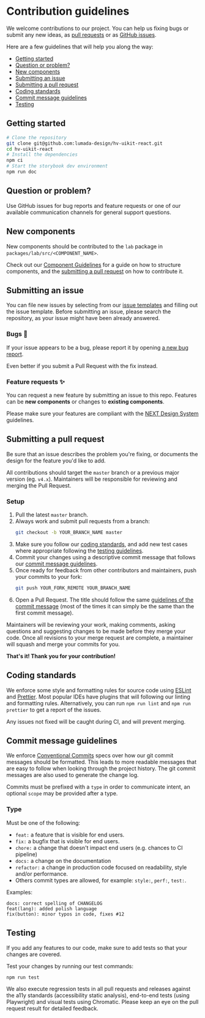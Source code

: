 # Contribution guidelines

We welcome contributions to our project. You can help us fixing bugs or submit any new ideas, as [pull requests](#submitting-a-pull-request) or as [GitHub issues](#submitting-an-issue).

Here are a few guidelines that will help you along the way:

- [Getting started](#getting-started)
- [Question or problem?](#question-or-problem)
- [New components](#new-components)
- [Submitting an issue](#submitting-an-issue)
- [Submitting a pull request](#submitting-a-pull-request)
- [Coding standards](#coding-standards)
- [Commit message guidelines](#commit-message-guidelines)
- [Testing](#testing)

<h2 id="getting-started">Getting started</h2>

```sh
# Clone the repository
git clone git@github.com:lumada-design/hv-uikit-react.git
cd hv-uikit-react
# Install the dependencies
npm ci
# Start the storybook dev environment
npm run doc
```

<h2 id="question-or-problem">Question or problem?</h2>

Use GitHub issues for bug reports and feature requests or one of our available communication channels for general support questions.

<h2 id="new-components">New components</h2>

New components should be contributed to the `lab` package in `packages/lab/src/<COMPONENT_NAME>`.

Check out our [Component Guidelines](./?path=/docs/overview-community-component-guidelines--docs) for a guide on how to structure components, and the [submitting a pull request](#submitting-a-pull-request) on how to contribute it.

<h2 id="submitting-an-issue">Submitting an issue</h2>

You can file new issues by selecting from our [issue templates](https://github.com/lumada-design/hv-uikit-react/issues/new/choose) and filling out the issue template.
Before submitting an issue, please search the repository, as your issue might have been already answered.

### Bugs 🐛

If your issue appears to be a bug, please report it by opening [a new bug report](https://github.com/lumada-design/hv-uikit-react/issues/new?template=1.bug_report.yml).

Even better if you submit a Pull Request with the fix instead.

### Feature requests ✨

You can request a new feature by submitting an issue to this repo.
Features can be **new components** or changes to **existing components**.

Please make sure your features are compliant with the [NEXT Design System](https://designsystem.hitachivantara.com/) guidelines.

<h2 id="submitting-a-pull-request">Submitting a pull request</h2>

Be sure that an issue describes the problem you're fixing, or documents the design for the feature you'd like to add.

All contributions should target the `master` branch or a previous major version (eg. `v4.x`). Maintainers will be responsible for reviewing and merging the Pull Request.

### Setup

1. Pull the latest `master` branch.
2. Always work and submit pull requests from a branch:
   ```sh
   git checkout -b YOUR_BRANCH_NAME master
   ```
3. Make sure you follow our [coding standards](#coding-standards), and add new test cases where appropriate following the [testing guidelines](#testing).
4. Commit your changes using a descriptive commit message that follows our [commit message guidelines](#commit-message-guidelines).
5. Once ready for feedback from other contributors and maintainers, push your commits to your fork:
   ```sh
   git push YOUR_FORK_REMOTE YOUR_BRANCH_NAME
   ```
6. Open a Pull Request. The title should follow the same [guidelines of the commit message](#commit-message-guidelines) (most of the times it can simply be the same than the first commit message).

Maintainers will be reviewing your work, making comments, asking questions and suggesting changes to be made before they merge your code.
Once all revisions to your merge request are complete, a maintainer will squash and merge your commits for you.

**That's it! Thank you for your contribution!**

<h2 id="coding-standards">Coding standards</h2>

We enforce some style and formatting rules for source code using [ESLint](http://eslint.org/) and [Prettier](https://prettier.io/).
Most popular IDEs have plugins that will following our linting and formatting rules. Alternatively, you can run `npm run lint` and `npm run prettier` to get a report of the issues.

Any issues not fixed will be caught during CI, and will prevent merging.

<h2 id="commit-message-guidelines">Commit message guidelines</h2>

We enforce [Conventional Commits](https://www.conventionalcommits.org/en/v1.0.0/) specs over how our git commit messages should be formatted.
This leads to more readable messages that are easy to follow when looking through the project history. The git commit messages are also used to generate the change log.

Commits must be prefixed with a `type` in order to communicate intent, an optional `scope` may be provided after a type.

### Type

Must be one of the following:

- `feat:` a feature that is visible for end users.
- `fix:` a bugfix that is visible for end users.
- `chore:` a change that doesn't impact end users (e.g. chances to CI pipeline)
- `docs:` a change on the documentation
- `refactor:` a change in production code focused on readability, style and/or performance.
- Others commit types are allowed, for example: `style:`, `perf:`, `test:`.

Examples:

```
docs: correct spelling of CHANGELOG
feat(lang): added polish language
fix(button): minor typos in code, fixes #12
```

<h2 id="testing">Testing</h2>

If you add any features to our code, make sure to add tests so that your changes are covered.

Test your changes by running our test commands:

```
npm run test
```

We also execute regression tests in all pull requests and releases against the a11y standards (accessibility static analysis), end-to-end tests (using Playwright) and visual tests using Chromatic. Please keep an eye on the pull request result for detailed feedback.
